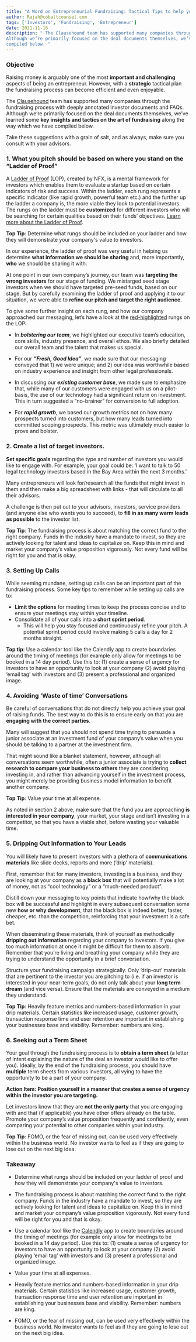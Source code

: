 ```yaml
---
title: "A Word on Entrepreneurial Fundraising: Tactical Tips to help you Succeed "
author: Rajah@cobaltcounsel.com
tags: ['Investors', 'Fundraising', 'Entrepreneur']
date: 2021-11-16
description: " The Clausehound team has supported many companies through the fundraising process with deeply annotated investor documents and FAQs.
Although we’re primarily focused on the deal documents themselves, we’ve learned some key insights and tactics on the art of fundraising along the way which we have
compiled below. "
---
```


### Objective 

Raising money is arguably one of the most **important and challenging** aspects of being an entrepreneur. However, with a **strategic** tactical plan the
fundraising process can become efficient and even enjoyable. 

The [Clausehound](http://clausehound.com) team has supported many companies through the fundraising process with deeply annotated investor documents and FAQs.
Although we’re primarily focused on the deal documents themselves, we’ve learned some **key insights and tactics on the art of fundraising** along the way which we
have compiled below. 

Take these suggestions with a grain of salt, and as always, make sure you consult with your advisors.

### 1. What you pitch should be based on where you stand on the “Ladder of Proof”

A [Ladder of Proof](https://medium.com/@nfx/the-ladder-of-proof-56254ddd675f) (LOP), created by NFX, is a mental framework for investors which enables them to
evaluate a startup based on certain indicators of risk and success. Within the ladder, each rung represents a specific indicator (like rapid growth, powerful team
etc.) and the further up the ladder a company is, the more viable they look to potential investors. The rungs on the ladder must be **customized** for different
investors who will be searching for certain qualities based on their funds’ objectives. [Learn more about the Ladder of Proof](https://www.youtube.com/watchv=QYPjbaV0ubM). 

**Top Tip**: Determine what rungs should be included on your ladder and how they will demonstrate your company's value to investors.

In our experience, the ladder of proof was very useful in helping us determine **what information we should be sharing** and, more importantly, **who** we should
be sharing it with.
 
At one point in our own company’s journey, our team was **targeting the wrong investors** for our stage of funding. We mistarged seed stage investors when we
should have targeted pre-seed funds, based on our stage. But by carefully examining the ladder of proof and applying it to our situation, we were able to **refine
our pitch and target the right audience**. 

To give some further insight on each rung, and how our company approached our messaging, let’s have a look at the [red-highlighted](https://medium.com/@nfx/theladder-of-proof-56254ddd675f) rungs on the LOP: 

* In ***bolstering our team***, we highlighted our executive team’s education, core skills, industry presence, and overall ethos. We also briefly detailed our
overall team and the talent that makes us special. 

* For our ***“Fresh, Good Idea”***, we made sure that our messaging conveyed that 1) we were unique; and 2) our idea was worthwhile based on industry experience
and insight from other legal professionals. 

* In discussing our ***existing customer base***, we made sure to emphasize that, while many of our customers were engaged with us on a pilot-basis, the use of our
technology had a significant return on investment. This in turn suggested a “no-brainer” for conversion to full adoption. 

* For ***rapid growth***, we based our growth metrics not on how many prospects turned into customers, but how many leads turned into committed scoping prospects.
This metric was ultimately much easier to prove and bolster.

### 2.  Create a list of target investors.

**Set specific goals** regarding the type and number of investors you would like to engage with. For example, your goal could be: ‘I want to talk to 50 legal
technology investors based in the Bay Area within the next 3 months.’ 
 
Many entrepreneurs will look for/research all the funds that might invest in them and then make a big spreadsheet with links - that will circulate to all their
advisors.  
 
A challenge is then put out to your advisors, investors, service providers (and anyone else who wants you to succeed), to **fill in as many warm leads as possible**
to the investor list.
 
**Top Tip**: The fundraising process is about matching the correct fund to the right company. Funds in the industry have a mandate to invest, so they are actively
looking for talent and ideas to capitalize on. Keep this in mind and market your company’s value proposition vigorously. Not every fund will be right for you and
that is okay.

### 3. Setting Up Calls 

While seeming mundane, setting up calls can be an important part of the fundraising process. Some key tips to remember while setting up calls are to: 

* **Limit the options** for meeting times to keep the process concise and to ensure your meetings stay within your timeline.
* Consolidate all of your calls into a **short sprint period**. 
  * This will help you stay focused and continuously refine your pitch. A potential sprint period could involve making 5 calls a day for 2 months straight. 
 
**Top tip**: Use a calendar tool like the Calendly app to create boundaries around the timing of meetings (for example only allow for meetings to be booked in a 14 
day period). Use this to: (1) create a sense of urgency for investors to have an opportunity to look at your company (2) avoid playing ‘email tag’ with investors
and (3) present a professional and organized image.

### 4. Avoiding ‘Waste of time’ Conversations

Be careful of conversations that do not directly help you achieve your goal of raising funds. The best way to do this is to ensure early on that you are **engaging
with the correct parties**.
 
Many will suggest that you should not spend time trying to persuade a junior associate at an investment fund of your company’s value when you should be talking to a
partner at the investment firm.
 
That might sound like a blanket statement, however, although all conversations seem worthwhile, often a junior associate is trying to **collect research to compare
your business to others** they are considering investing in, and rather than advancing yourself in the investment process, you might merely be providing business
model information to benefit another company.

**Top Tip**: Value your time at all expense.

As noted in section 2 above, make sure that the fund you are approaching **is interested in your company**, your market, your stage and isn’t investing in a
competitor, so that you have a viable shot, before wasting your valuable time.

### 5. Dripping Out Information to Your Leads

You will likely have to present investors with a plethora of **communications materials** like slide decks, reports and more (‘drip’ materials). 
 
First, remember that for many investors, investing is a business, and they are looking at your company as a **black box** that will potentially make a lot of money, 
not as “cool technology” or a “much-needed product”.
 
Distill down your messaging to key points that indicate how/why the black box will be successful and highlight in every subsequent conversation some new **how or
why development**, that the black box is indeed better, faster, cheaper, etc. than the competition, reinforcing that your investment is a safe bet.
 
When disseminating these materials, think of yourself as methodically **dripping out information** regarding your company to investors. If you give too much
information at once it might be difficult for them to absorb. Remember that you’re living and breathing your company while they are trying to understand the
opportunity in a brief conversation.
 
Structure your fundraising campaign strategically. Only ‘drip-out’ materials that are pertinent to the investor you are pitching to (i.e. if an investor is
interested in your near-term goals, do not only talk about your **long term dream** (and vice versa). Ensure that the materials are conveyed in a medium they
understand.  

**Top Tip**: Heavily feature metrics and numbers-based information in your drip materials. Certain statistics like increased usage, customer growth, transaction
response time and user retention are important in establishing your businesses base and viability. Remember: numbers are king.

### 6. Seeking out a Term Sheet 

Your goal through the fundraising process is to **obtain a term sheet** (a letter of intent explaining the nature of the deal an investor would like to offer you).
Ideally, by the end of the fundraising process, you should have **multiple** term sheets from various investors, all vying to have the opportunity to be a part of
your company. 

**Action Item: Position yourself in a manner that creates a sense of urgency within the investor you are targeting.**

Let investors know that they are **not the only party** that you are engaging with and that (if applicable) you have other offers already on the table. Promote your
company’s value proposition frequently and confidently, even comparing your potential to other companies within your industry. 

**Top Tip**: FOMO, or the fear of missing out, can be used very effectively within the business world. No investor wants to feel as if they are going to lose out
on the next big idea.

### Takeaway

* Determine what rungs should be included on your ladder of proof and how they will demonstrate your company's value to investors. 

* The fundraising process is about matching the correct fund to the right company. Funds in the industry have a mandate to invest, so they are actively looking for
talent and ideas to capitalize on. Keep this in mind and market your company’s value proposition vigorously. Not every fund will be right for you and that is okay.

* Use a calendar tool like the [Calendly](https://calendly.com/) app to create boundaries around the timing of meetings (for example only allow for meetings to be
booked in a 14 day period). Use this to: (1) create a sense of urgency for investors to have an opportunity to look at your company (2) avoid playing ‘email tag’
with investors and (3) present a professional and organized image. 

* Value your time at all expenses.

* Heavily feature metrics and numbers-based information in your drip materials. Certain statistics like increased usage, customer growth, transaction response time
and user retention are important in establishing your businesses base and viability. Remember: numbers are king. 

* FOMO, or the fear of missing out, can be used very effectively within the business world. No investor wants to feel as if they are going to lose out on the next 
big idea. 
